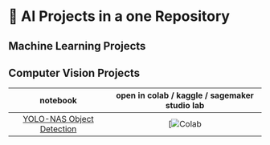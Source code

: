 # 🚀  AI Projects in a one Repository

## Machine Learning Projects


## Computer Vision Projects
| **notebook** | **open in colab / kaggle / sagemaker studio lab** |
|:------------:|:-------------------------------------------------:|
| [YOLO-NAS Object Detection](https://github.com/xcansuxakgul/computer-vision-projects/blob/main/YOLO_NAS_Tutorial.ipynb) | [![Colab](https://colab.research.google.com/github/xcansuxakgul/YOLO-NAS-Tutorial/blob/main/YOLO_NAS_Tutorial.ipynb) 
